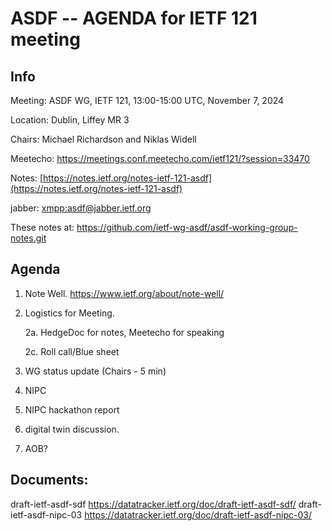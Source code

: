 # ASDF -- AGENDA for IETF 121 meeting

## Info

Meeting: ASDF WG, IETF 121, 13:00-15:00 UTC, November 7, 2024

Location: Dublin, Liffey MR 3

Chairs: Michael Richardson and Niklas Widell

Meetecho: <https://meetings.conf.meetecho.com/ietf121/?session=33470>

Notes: [https://notes.ietf.org/notes-ietf-121-asdf](https://notes.ietf.org/notes-ietf-121-asdf)

jabber:   <xmpp:asdf@jabber.ietf.org>

These notes at: <https://github.com/ietf-wg-asdf/asdf-working-group-notes.git>

## Agenda

1. Note Well.  https://www.ietf.org/about/note-well/

2. Logistics for Meeting.

	2a. HedgeDoc for notes, Meetecho for speaking

	2c. Roll call/Blue sheet

3. WG status update (Chairs - 5 min)

4. NIPC

5. NIPC hackathon report

6. digital twin discussion.

7. AOB?

## Documents:

draft-ietf-asdf-sdf <https://datatracker.ietf.org/doc/draft-ietf-asdf-sdf/>
draft-ietf-asdf-nipc-03 <https://datatracker.ietf.org/doc/draft-ietf-asdf-nipc-03/>


